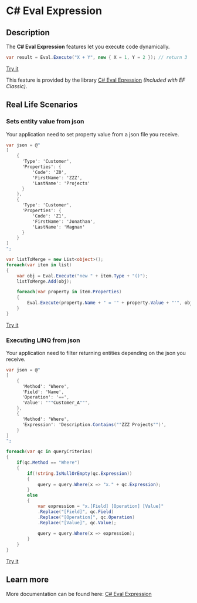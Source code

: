 # C# Eval Expression

## Description
The **C# Eval Expression** features let you execute code dynamically.

```csharp
var result = Eval.Execute("X + Y", new { X = 1, Y = 2 }); // return 3
```
[Try it](https://dotnetfiddle.net/W9TwcP)

This feature is provided by the library [C# Eval Epression](https://eval-expression.net/) _(Included with EF Classic)_.

## Real Life Scenarios

### Sets entity value from json
Your application need to set property value from a json file you receive.

```csharp
var json = @"
[
	{
	  'Type': 'Customer',
	  'Properties': {
		  'Code': 'Z0',
	 	  'FirstName': 'ZZZ',
		  'LastName': 'Projects'
	  }
	},
	{
	  'Type': 'Customer',
	  'Properties': {
		  'Code': 'Z1',
	 	  'FirstName': 'Jonathan',
		  'LastName': 'Magnan'
	  }
	}
]
";

var listToMerge = new List<object>();
foreach(var item in list)
{
	var obj = Eval.Execute("new " + item.Type + "()");
	listToMerge.Add(obj);

	foreach(var property in item.Properties)
	{
		Eval.Execute(property.Name + " = '" + property.Value + "'", obj);
	}
}
```
[Try it](https://dotnetfiddle.net/2sAvrj)

### Executing LINQ from json
Your application need to filter returning entities depending on the json you receive.

```csharp
var json = @"
[
	{
	  'Method': 'Where',
	  'Field': 'Name',
	  'Operation': '==',
	  'Value': '""Customer_A""',
	},
	{
	  'Method': 'Where',
	  'Expression': 'Description.Contains(""ZZZ Projects"")',
	}
]
";

foreach(var qc in queryCriterias)
{
	if(qc.Method == "Where") 
	{
		if(!string.IsNullOrEmpty(qc.Expression))
		{
			query = query.Where(x => "x." + qc.Expression);
		}
		else
		{
			var expression = "x.[Field] [Operation] [Value]"
			.Replace("[Field]", qc.Field)
			.Replace("[Operation]", qc.Operation)
			.Replace("[Value]", qc.Value);
			
			query = query.Where(x => expression);
		}
	}
}
```
[Try it](https://dotnetfiddle.net/UptHy0)

## Learn more

More documentation can be found here: [C# Eval Expression](https://eval-expression.net/)
